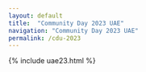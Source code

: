 ```yaml
---
layout: default
title:  "Community Day 2023 UAE"
navigation: "Community Day 2023 UAE"
permalink: /cdu-2023
---
```


{% include uae23.html %}
